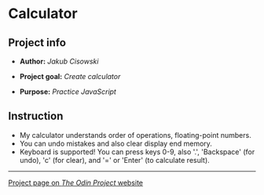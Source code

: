 # Calculator

## Project info

*	**Author:** 
	*Jakub Cisowski*

*	**Project goal:**
	*Create calculator*

*	**Purpose:**
	*Practice JavaScript*

## Instruction

*	My calculator understands order of operations, floating-point numbers.
*	You can undo mistakes and also clear display end memory.
*	Keyboard is supported! You can press keys 0-9, also '.', 'Backspace' (for undo), 'c' (for clear), and '=' or 'Enter' (to calculate result).

---
[Project page on *The Odin Project* website](https://www.theodinproject.com/courses/web-development-101/lessons/calculator?ref=lnav)
